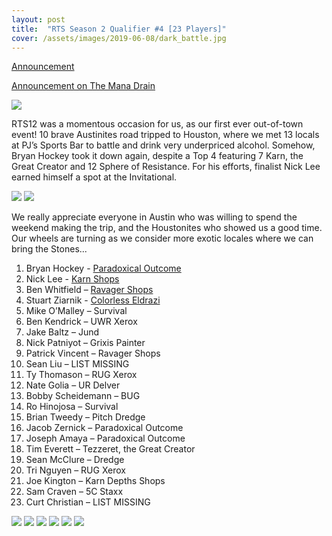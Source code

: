 ```yaml
---
layout: post
title:  "RTS Season 2 Qualifier #4 [23 Players]"
cover: /assets/images/2019-06-08/dark_battle.jpg
---
```


[Announcement](/announce/2019-06-08)

[Announcement on The Mana Drain](http://themanadrain.com/topic/2563/6-8-romancing-the-stones-proxy-vintage-houston-tx)

![]({{site.cdn_url}}/assets/images/2019-06-08/top4.jpg)

RTS12 was a momentous occasion for us, as our first ever out-of-town event! 10
brave Austinites road tripped to Houston, where we met 13 locals at PJ’s
Sports Bar to battle and drink very underpriced alcohol. Somehow, Bryan Hockey
took it down again, despite a Top 4 featuring 7 Karn, the Great Creator and 12
Sphere of Resistance. For his efforts, finalist Nick Lee earned himself a spot
at the Invitational.

![]({{site.cdn_url}}/assets/images/2019-06-08/29.jpg)
![]({{site.cdn_url}}/assets/images/2019-06-08/40.jpg)

We really appreciate everyone in Austin who was willing to spend the weekend
making the trip, and the Houstonites who showed us a good time. Our wheels are
turning as we consider more exotic locales where we can bring the Stones...

1. Bryan Hockey - [Paradoxical Outcome]({{site.cdn_url}}/assets/images/2019-06-08/1.jpg)
2. Nick Lee - [Karn Shops]({{site.cdn_url}}/assets/images/2019-06-08/2.jpg)
3. Ben Whitfield – [Ravager Shops]({{site.cdn_url}}/assets/images/2019-06-08/3.jpg)
4. Stuart Ziarnik - [Colorless Eldrazi]({{site.cdn_url}}/assets/images/2019-06-08/4.jpg)
5. Mike O’Malley – Survival
6. Ben Kendrick – UWR Xerox
7. Jake Baltz – Jund
8. Nick Patniyot – Grixis Painter
9. Patrick Vincent – Ravager Shops
10. Sean Liu – LIST MISSING
11. Ty Thomason – RUG Xerox
12. Nate Golia – UR Delver
13. Bobby Scheidemann – BUG
14. Ro Hinojosa – Survival
15. Brian Tweedy – Pitch Dredge
16. Jacob Zernick – Paradoxical Outcome
17. Joseph Amaya – Paradoxical Outcome
18. Tim Everett – Tezzeret, the Great Creator
19. Sean McClure – Dredge
20. Tri Nguyen – RUG Xerox
21. Joe Kington – Karn Depths Shops
22. Sam Craven – 5C Staxx
23. Curt Christian – LIST MISSING

![]({{site.cdn_url}}/assets/images/2019-06-08/12.jpg)
![]({{site.cdn_url}}/assets/images/2019-06-08/14.jpg)
![]({{site.cdn_url}}/assets/images/2019-06-08/7.jpg)
![]({{site.cdn_url}}/assets/images/2019-06-08/8.jpg)
![]({{site.cdn_url}}/assets/images/2019-06-08/27.jpg)
![]({{site.cdn_url}}/assets/images/2019-06-08/17.jpg)
